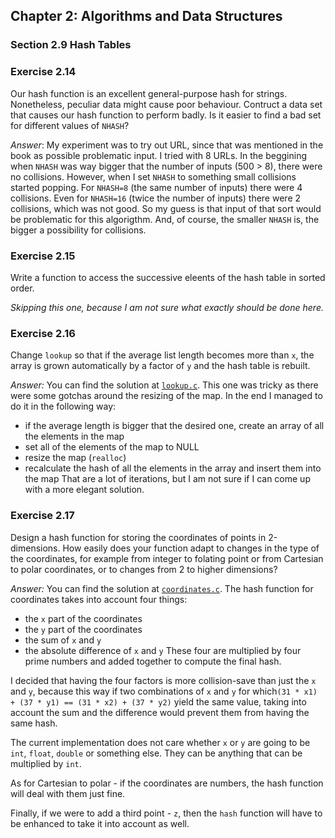 ## Chapter 2: Algorithms and Data Structures

### Section 2.9 Hash Tables

### Exercise 2.14
Our hash function is an excellent general-purpose hash for strings.
Nonetheless, peculiar data might cause poor behaviour. Contruct a data set that causes
our hash function to perform badly. Is it easier to find a bad set for different values
of `NHASH`?

*Answer*: My experiment was to try out URL, since that was mentioned in the book as possible problematic input.
I tried with 8 URLs. In the beggining when `NHASH` was way bigger that the number of inputs (500 > 8), there
were no collisions. However, when I set `NHASH` to something small collisions started popping. 
For `NHASH=8` (the same number of inputs) there were 4 collisions. Even for `NHASH=16` (twice the number of inputs) there were 2 collisions, which was not good. So my guess is that input of that sort would be 
problematic for this algorigthm. And, of course, the smaller `NHASH` is, the bigger a possibility for collisions.

### Exercise 2.15
Write a function to access the successive eleents of the hash table in sorted order.

*Skipping this one, because I am not sure what exactly should be done here.*

### Exercise 2.16
Change `lookup` so that if the average list length becomes more than `x`, the array is grown automatically
by a factor of `y` and the hash table is rebuilt.

*Answer:* You can find the solution at [`lookup.c`](lookup.c). This one was tricky as there were some gotchas
around the resizing of the map. In the end I managed to do it in the following way:
- if the average length is bigger that the desired one, create an array of all the elements in the map
- set all of the elements of the map to NULL
- resize the map (`realloc`)
- recalculate the hash of all the elements in the array and insert them into the map
That are a lot of iterations, but I am not sure if I can come up with a more elegant solution.

### Exercise 2.17
Design a hash function for storing the coordinates of points in 2-dimensions. How easily does your function
adapt to changes in the type of the coordinates, for example from integer to folating point or
from Cartesian to polar coordinates, or to changes from 2 to higher dimensions?

*Answer:* You can find the solution at [`coordinates.c`](coordinates.c).
The hash function for coordinates takes into account four things:
- the `x` part of the coordinates
- the `y` part of the coordinates
- the sum of `x` and `y`
- the absolute difference of `x` and `y`
These four are multiplied by four prime numbers and added together to compute the final hash.

I decided that having the four factors is more collision-save than just the `x` and `y`, because
this way if two combinations of `x` and `y` for which`(31 * x1) + (37 * y1) == (31 * x2) + (37 * y2)`
yield the same value, taking into account the sum and the difference would prevent them from having the same hash.

The current implementation does not care whether `x` or `y` are going to be `int`, `float`, `double` or something else. They can be anything that can be multiplied by `int`.

As for Cartesian to polar - if the coordinates are numbers, the hash function will deal with them just fine.

Finally, if we were to add a third point - `z`, then the `hash` function will have to be enhanced to take it into account as well.

